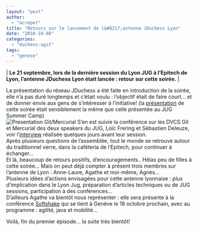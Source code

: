 ```yaml
---
layout: "post"
author: 
  - "acrepet"
title: "Retours sur le lancement de l&#8217;antenne JDuchess Lyon"
date: "2010-10-08"
categories: 
  - "duchess-agit"
tags: 
  - "genese"
---
```


| **Le 21 septembre, lors de la dernière session du Lyon JUG à l’Epitech de Lyon, l’antenne JDuchess Lyon était lancée : retour sur cette soirée.** |

La présentation du réseau JDuchess a été faite en introduction de la soirée, elle n’a pas duré longtemps et c’était voulu : l’objectif était de faire court… et de donner envie aux gens de s’intéresser à l’initiative! (la [présentation](https://docs.google.com/fileview?id=0B1n2q7uDhFNLMTg5MDMzN2ItZmU2NC00Y2UxLWI1YzctZTlhY2RmOTk5NjQ5&hl=fr) de cette soirée était sensiblement la même que celle présentée au JUG Summer Camp)  
![Presentation Git/Mercurial](/assets/2010/10/2010-10-08-retours-sur-le-lancement-de-lantenne-jduchess-lyon/lyonjug210910_2.JPG) S’en est suivie la conférence sur les DVCS Git et Mercurial des deux speakers du JUG, Loïc Frering et Sébastien Deleuze, voir l’[interview](http://jduchess.org/duchess-france/blog/soiree-gitmercurial-au-lyon-jug-2109/) réalisée quelques jours avant leur session.  
Après plusieurs questions de l’assemblée, tout le monde se retrouve autour du traditionnel verre, dans la caféteria de l’Epitech, pour continuer à échanger…  
Et là, beaucoup de retours positifs, d’encouragements.. Hélas peu de filles à cette soirée… Mais on peut déjà compter à présent trois membres sur l’antenne de Lyon : Anne-Laure, Agathe et moi-même, Agnès…  
Plusieurs idées d’actions envisagées pour cette antenne lyonnaise : plus d’implication dans le Lyon Jug, préparation d’articles techniques ou de JUG sessions, participation à des conférences…  
D’ailleurs Agathe va bientôt nous représenter : elle sera présente à la conférence [Softshake](http://www.soft-shake.ch/) qui se tient à Genève le 18 octobre prochain, avec au programme : agilité, java et mobilité…

Voilà, fin du premier épisode… la suite très bientôt!
